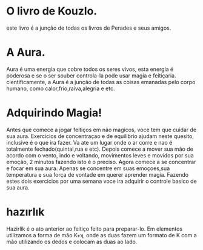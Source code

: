<body background="https://edrodrigues.com.br/wp-content/uploads/2019/02/18-texturas-de-papel-gratis-papel-de-alta-qualidade-e-sem-custo-13.jpg"> 
<h1>O livro de Kouzlo.</h1>
 <p>este livro é a junção de todas os livros de Perades e seus amigos.</p>

<h1>A Aura.</h1>
 <p>Aura é uma energia que cobre todos os seres vivos, esta energia é poderosa e se o ser souber controla-la pode usar magia e feitiçaria. cientificamente, a Aura é a junção de todas as coisas emanadas pelo corpo humano, como calor,frio,raiva,alegria e etc. </p>
 <h1>Adquirindo Magia!</h1>
 <p>Antes que comece a jogar feitiços em não magicos, voce tem que cuidar de sua aura. Exercicios de concentraçao e de equilibrio ajudam neste quesito, inclusive é o que ira fazer. Va ate um lugar onde o ar corre e nao é totalmente fechado(quintal,rua e etc). Depois comece a mover sua mão de acordo com o vento, indo e voltando, movimentos leves e movidos por sua emoção, 2 minutos fazendo isto é o preciso. Agora comece a se concentrar e focar em sua aura. Apenas se concentre em suas emoçoes,sua temperatura e sua força de vontade em querer aprender magia. Fazendo estes dois exercicios por uma semana voce ira adquirir o controle basico de sua aura.</p>
<h1>hazırlık</h1>
<p>Hazirlik é o ato anterior ao feitiço feito para preparar-lo. Em elementos utilizamos a forma de mão K+ʞ, onde as duas fazem um formato de K com a mão utilizando os dedos e colocam as duas ao lado.</p>
